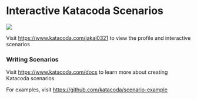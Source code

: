 # Interactive Katacoda Scenarios

[![](http://shields.katacoda.com/katacoda/jakai0321/count.svg)](https://www.katacoda.com/jakai0321 "Get your profile on Katacoda.com")

Visit https://www.katacoda.com/jakai0321 to view the profile and interactive scenarios

### Writing Scenarios
Visit https://www.katacoda.com/docs to learn more about creating Katacoda scenarios

For examples, visit https://github.com/katacoda/scenario-example
